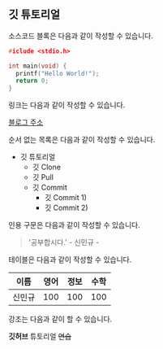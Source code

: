 ## 깃 튜토리얼

소스코드 블록은 다음과 같이 작성할 수 있습니다.

```c
#iclude <stdio.h>

int main(void) {
  printf("Hello World!");
  return 0;
}
```

링크는 다음과 같이 작성할 수 있습니다.

[블로그 주소](https://ukym-tistory.tistory.com/manage/posts)

순서 없는 목록은 다음과 같이 작성할 수 있습니다.

* 깃 튜토리얼
  * 깃 Clone
  * 깃 Pull
  * 깃 Commit
    * 깃 Commit 1)
    * 깃 Commit 2)
    
인용 구문은 다음과 같이 작성할 수 있습니다.

> '공부합시다.' - 신민규 -

테이블은 다음과 같이 작성할 수 있습니다.

이름|영어|정보|수학
---|---|---|---|
신민규|100|100|100|

강조는 다음과 같이 할 수 있습니다.

**깃허브** 튜토리얼 ~~연습~~
